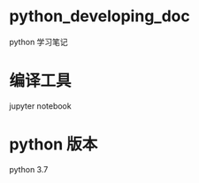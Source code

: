 <!--
 * @Author: your name
 * @Date: 2020-01-19 11:40:21
 * @LastEditTime : 2020-01-19 11:51:56
 * @LastEditors  : Please set LastEditors
 * @Description: In User Settings Edit
 * @FilePath: \Desktopd:\ownGitProject\python_developing_doc\README.md
 -->
# python_developing_doc
python 学习笔记

# 编译工具
jupyter notebook

# python 版本
python 3.7 
